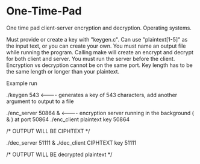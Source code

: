 # One-Time-Pad
One time pad client-server encryption and decryption. Operating systems.

Must provide or create a key with "keygen.c". Can use "plaintext[1-5]" as the input text, or you can create your own. 
You must name an output file while running the program. Calling make will create an encrypt and decrypt for both client and server. 
You must run the server before the client. Encryption vs decryption cannot be on the same port. 
Key length has to be the same length or longer than your plaintext.

Example run

./keygen 543 <---- generates a key of 543 characters, add another argument to output to a file

./enc_server 50864 & <---- encryption server running in the background ( & ) at port 50864
./enc_client plaintext key 50864 

/* OUTPUT WILL BE CIPHTEXT */

./dec_server 51111 &
./dec_client CIPHTEXT key 51111

/* OUTPUT WILL BE decrypted plaintext */
